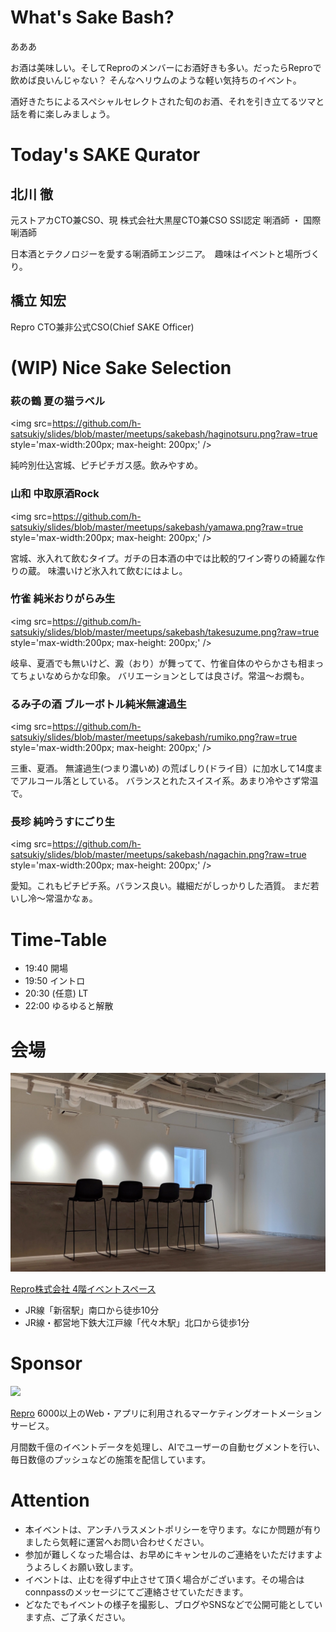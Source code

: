 # What's Sake Bash?


あああ

お酒は美味しい。そしてReproのメンバーにお酒好きも多い。だったらReproで飲めば良いんじゃない？
そんなヘリウムのような軽い気持ちのイベント。

酒好きたちによるスペシャルセレクトされた旬のお酒、それを引き立てるツマと話を肴に楽しみましょう。

# Today's SAKE Qurator

## 北川 徹
元ストアカCTO兼CSO、現 株式会社大黒屋CTO兼CSO
SSI認定 唎酒師 ・ 国際唎酒師

日本酒とテクノロジーを愛する唎酒師エンジニア。　趣味はイベントと場所づくり。

## 橋立 知宏
Repro CTO兼非公式CSO(Chief SAKE Officer)

# (WIP) Nice Sake Selection


### 萩の鶴 夏の猫ラベル
<span style='width: 200px; text-align: center;'><img src=https://github.com/h-satsukiy/slides/blob/master/meetups/sakebash/haginotsuru.png?raw=true style='max-width:200px; max-height: 200px;' /></span>

純吟別仕込宮城、ピチピチガス感。飲みやすめ。

### 山和 中取原酒Rock

<span style='width: 200px; text-align: center;'><img src=https://github.com/h-satsukiy/slides/blob/master/meetups/sakebash/yamawa.png?raw=true style='max-width:200px; max-height: 200px;' /></span>

宮城、氷入れて飲むタイプ。ガチの日本酒の中では比較的ワイン寄りの綺麗な作りの蔵。
味濃いけど氷入れて飲むにはよし。

### 竹雀 純米おりがらみ生

<span style='width: 200px; text-align: center;'><img src=https://github.com/h-satsukiy/slides/blob/master/meetups/sakebash/takesuzume.png?raw=true style='max-width:200px; max-height: 200px;' /></span>

岐阜、夏酒でも無いけど、澱（おり）が舞ってて、竹雀自体のやらかさも相まってちょいなめらかな印象。
バリエーションとしては良さげ。常温〜お燗も。

### るみ子の酒 ブルーボトル純米無濾過生

<span style='width: 200px; text-align: center;'><img src=https://github.com/h-satsukiy/slides/blob/master/meetups/sakebash/rumiko.png?raw=true style='max-width:200px; max-height: 200px;' /></span>

三重、夏酒。 無濾過生(つまり濃いめ) の荒ばしり(ドライ目）に加水して14度までアルコール落としている。
バランスとれたスイスイ系。あまり冷やさず常温で。

### 長珍 純吟うすにごり生

<span style='width: 200px; text-align: center;'><img src=https://github.com/h-satsukiy/slides/blob/master/meetups/sakebash/nagachin.png?raw=true style='max-width:200px; max-height: 200px;' /></span>

愛知。これもピチピチ系。バランス良い。繊細だがしっかりした酒質。
まだ若いし冷〜常温かなぁ。

# Time-Table

- 19:40 開場
- 19:50 イントロ
- 20:30 (任意) LT
- 22:00 ゆるゆると解散

# 会場

![](https://github.com/reproio/repro-tech-meetup/blob/master/assets/images/repro-2019-06-01-bar.png?raw=true)

[Repro株式会社 4階イベントスペース](https://repro.io/jp/company/about/)

- JR線「新宿駅」南口から徒歩10分
- JR線・都営地下鉄大江戸線「代々木駅」北口から徒歩1分

# Sponsor

![](https://github.com/reproio/repro-tech-meetup/blob/master/assets/images/repro-logo-colored.png?raw=true)

[Repro](https://repro.io/jp/) 6000以上のWeb・アプリに利用されるマーケティングオートメーションサービス。

月間数千億のイベントデータを処理し、AIでユーザーの自動セグメントを行い、毎日数億のプッシュなどの施策を配信しています。

# Attention

- 本イベントは、アンチハラスメントポリシーを守ります。なにか問題が有りましたら気軽に運営へお問い合わせください。
- 参加が難しくなった場合は、お早めにキャンセルのご連絡をいただけますようよろしくお願い致します。
- イベントは、止むを得ず中止させて頂く場合がございます。その場合はconnpassのメッセージにてご連絡させていただきます。
- どなたでもイベントの様子を撮影し、ブログやSNSなどで公開可能としています点、ご了承ください。

